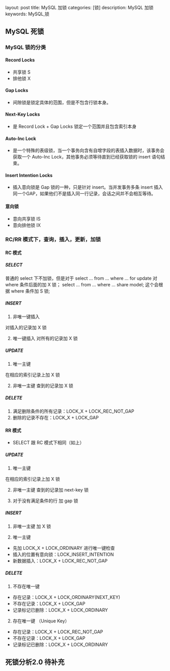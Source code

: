 layout: post
title: MySQL 加锁
categories: [锁]
description: MySQL 加锁
keywords: MySQL,锁


## MySQL 死锁
### MySQL 锁的分类
#### Record Locks
* 共享锁 S
* 排他锁 X

#### Gap Locks
* 间隙锁是锁定具体的范围，但是不包含行锁本身。

#### Next-Key Locks
* 是 Record Lock + Gap Locks 锁定一个范围并且包含索引本身

#### Auto-Inc Lock
* 是一个特殊的表级锁，当一个事务向含有自增字段的表插入数据时，该事务会获取一个 Auto-Inc Lock，其他事务必须等待直到已经获取锁的 insert 语句结束。

#### Insert Intention Locks
* 插入意向锁是 Gap 锁的一种，只是针对 insert。当并发事务多条 insert 插入同一个GAP，如果他们不是插入同一行记录，会话之间并不会相互等待。

#### 意向锁
* 意向共享锁 IS
* 意向排他锁 IX  

### RC/RR 模式下，查询，插入，更新，加锁
#### RC 模式
##### SELECT

普通的 select 下不加锁，但是对于 select ... from ... where ... for update 对 where 条件后面的加 X 锁；
select ... from ... where ... share model; 这个会根据 where 条件加 S 锁;

##### INSERT
1. 非唯一键插入

对插入的记录加 X 锁

2. 唯一键插入
对所有的记录加 X 锁

##### UPDATE 
1. 唯一主键

在相应的索引记录上加 X 锁

2. 非唯一主键
查到的记录加 X 锁

##### DELETE
1. 满足删除条件的所有记录：LOCK_X + LOCK_REC_NOT_GAP
2. 删除的记录不存在：LOCK_X + LOCK_GAP

#### RR 模式

* SELECT 跟 RC 模式下相同（如上）

##### UPDATE 
1. 唯一主键

在相应的索引记录上加 X 锁

2. 非唯一主键
查到的记录加 next-key 锁

3. 对于没有满足条件的行
加 gap 锁

##### INSERT

1. 非唯一主键
加 X 锁

2. 唯一主键

* 先加 LOCK_X + LOCK_ORDINARY 进行唯一键检查
* 插入的位置有意向锁：LOCK_INSERT_INTENTION
* 新数据插入：LOCK_X + LOCK_REC_NOT_GAP

##### DELETE
1. 不存在唯一键

* 存在记录：LOCK_X + LOCK_ORDINARY(NEXT_KEY)
* 不存在记录：LOCK_X + LOCK_GAP
* 记录标记已删除：LOCK_X + LOCK_ORDINARY

2. 存在唯一键 （Unique Key）

* 存在记录：LOCK_X + LOCK_REC_NOT_GAP
* 不存在记录：LOCK_X + LOCK_GAP
* 记录标记已删除：LOCK_X + LOCK_ORDINARY




## 死锁分析2.0 待补充







